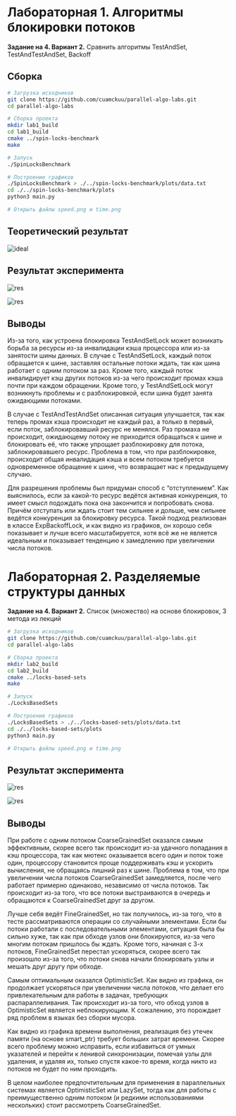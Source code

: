 # Лабораторная 1. Алгоритмы блокировки потоков

**Задание на 4. Вариант 2.** Сравнить алгоритмы TestAndSet, TestAndTestAndSet, Backoff

## Сборка

```bash
# Загрузка исходников
git clone https://github.com/cuamckuu/parallel-algo-labs.git
cd parallel-algo-labs

# Сборка проекта
mkdir lab1_build
cd lab1_build
cmake ../spin-locks-benchmark
make

# Запуск
./SpinLocksBenchmark

# Построение графиков
./SpinLocksBenchmark > ./../spin-locks-benchmark/plots/data.txt
cd ./../spin-locks-benchmark/plots
python3 main.py

# Открыть файлы speed.png и time.png
```

## Теоретический результат

![ideal](./spin-locks-benchmark/plots/ideal_res.png)

## Результат эксперимента

![res](./spin-locks-benchmark/plots/speed.png)

![res](./spin-locks-benchmark/plots/time.png)

## Выводы

Из-за того, как устроена блокировка TestAndSetLock может возникать борьба за ресурсы из-за инвалидации кэша процессора или из-за занятости шины данных. В случае с TestAndSetLock, каждый поток обращается к шине, заставляя остальные потоки ждать, так как шина работает с одним потоком за раз. Кроме того, каждый поток инвалидирует кэш других потоков из-за чего происходит промах кэша почти при каждом обращении. Кроме того, у TestAndSetLock могут возникнуть проблемы и с разблокировкой, если шина будет занята ожидающими потоками.

В случае с TestAndTestAndSet описанная ситуация улучшается, так как теперь промах кэша происходит не каждый раз, а только в первый, если поток, заблокировавший ресурс не менялся. Раз промаха не происходит, ожидающему потоку не приходится обращаться к шине и блокировать её, что также упрощает разблокировку для потока, заблокировавшего ресурс. Проблема в том, что при разблокировке, происходит общая инвалидация кэша и всем потоком требуется одновременное обращение к шине, что возвращает нас к предыдущему случаю.

Для разрешения проблемы был придуман способ с “отступлением”. Как выяснилось, если за какой-то ресурс ведётся активная конкуренция, то имеет смысл подождать пока она закончится и попробовать снова. Причём отступать или ждать стоит тем сильнее и дольше, чем сильнее ведётся конкуренция за блокировку ресурса. Такой подход реализован в классе ExpBackoffLock, и как видно из графиков, он хорошо себя показывает и лучше всего масштабируется, хотя всё же не является идеальным и показывает тенденцию к замедлению при увеличении числа потоков.

# Лабораторная 2. Разделяемые структуры данных

**Задание на 4. Вариант 2.** Список (множество) на основе блокировок, 3 метода из лекций

```bash
# Загрузка исходников
git clone https://github.com/cuamckuu/parallel-algo-labs.git
cd parallel-algo-labs

# Сборка проекта
mkdir lab2_build
cd lab2_build
cmake ../locks-based-sets
make

# Запуск
./LocksBasedSets

# Построение графиков
./LocksBasedSets > ./../locks-based-sets/plots/data.txt
cd ./../locks-based-sets/plots
python3 main.py

# Открыть файлы speed.png и time.png
```

## Результат эксперимента

![res](./locks-based-sets/plots/speed.png)

![res](./locks-based-sets/plots/time.png)

## Выводы

При работе с одним потоком CoarseGrainedSet оказался самым эффективным, скорее всего так происходит из-за удачного попадания в кэш процессора, так как мютекс оказывается всего один и поток тоже один, процессору становится проще поддерживать кэш и ускорить вычисления, не обращаясь лишний раз к шине. Проблема в том, что при увеличении числа потоков CoarseGrainedSet замедляется, после чего работает примерно одинаково, независимо от числа потоков. Так происходит из-за того, что все потоки выстраиваются в очередь и обращаются к CoarseGrainedSet друг за другом.

Лучше себя ведёт FineGrainedSet, но так получилось, из-за того, что в тесте рассматриваются операции со случайными элементами. Если бы потоки работали с последовательными элементами, ситуация была бы сильно хуже, так как при обходе узлов они блокируются, из-за чего многим потокам пришлось бы ждать. Кроме того, начиная с 3-х потоков, FineGrainedSet перестал ускоряться, скорее всего так произошло из-за того, что потоки снова начали блокировать узлы и мешать друг другу при обходе.

Самым оптимальным оказался OptimisticSet. Как видно из графика, он продолжает ускоряться при увеличении числа потоков, что делает его привлекательным для работы в задачах, требующих распараллеливания. Так происходит из-за того, что обход узлов в OptimisticSet является неблокирующим. К сожалению, это порождает ряд проблем в языках без сборки мусора.

Как видно из графика времени выполнения, реализация без утечек памяти (на основе smart_ptr) требует больших затрат времени. Скорее всего проблему можно исправить, если избавиться от умных указателей и перейти к ленивой синхронизации, помечая узлы для удаления, и удаляя их, только спустя какое-то время, когда никто из потоков не будет по ним проходить.

В целом наиболее предпочтительным для применения в параллельных системах является OptimisticSet или LazySet, тогда как для работы с преимущественно одним потоком (и редкими использованиями нескольких) стоит рассмотреть CoarseGrainedSet.
